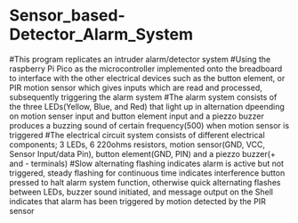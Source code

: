 # Sensor_based-Detector_Alarm_System
#This program replicates an intruder alarm/detector system
#Using the raspberry Pi Pico as the microcontroller implemented onto the breadboard to interface with the other electrical devices such as the button element, or PIR motion sensor which gives inputs which are read and processed, subsequently triggering the alarm system
#The alarm system consists of the three LEDs(Yellow, Blue, and Red) that light up in alternation dpeending on motion senser input and button element input and a piezzo buzzer produces a buzzing sound of certain frequency(500) when motion sensor is triggered 
#The electrical circuit system consists of different electrical components; 3 LEDs, 6 220ohms resistors, motion sensor(GND, VCC, Sensor Input/data Pin), button element(GND, PIN) and a piezzo buzzer(+ and - terminals)
#Slow alternating flashing indicates alarm is active but not triggered, steady flashing for continuous time indicates interference button pressed to halt alarm system function, otherwise quick alternating flashes between LEDs, buzzer sound initiated, and message output on the Shell indicates that alarm has been triggered by motion detected by the PIR sensor
